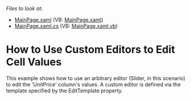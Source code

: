 <!-- default file list -->
*Files to look at*:

* [MainPage.xaml](./CS/AgDataGrid_CustomEditors/MainPage.xaml) (VB: [MainPage.xaml](./VB/AgDataGrid_CustomEditors/MainPage.xaml))
* [MainPage.xaml.cs](./CS/AgDataGrid_CustomEditors/MainPage.xaml.cs) (VB: [MainPage.xaml.vb](./VB/AgDataGrid_CustomEditors/MainPage.xaml.vb))
<!-- default file list end -->
# How to Use Custom Editors to Edit Cell Values


<p>This example shows how to use an arbitrary editor (Slider, in this scenario) to edit the 'UnitPrice' column's values. A custom editor is defined via the template specified by the EditTemplate property.</p>

<br/>


